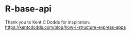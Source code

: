 # R-base-api

Thank you to Kent C Dodds for inspiration:
https://kentcdodds.com/blog/how-i-structure-express-apps
